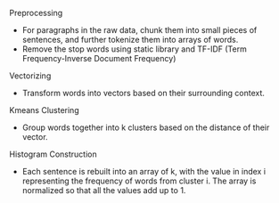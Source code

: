 Preprocessing
- For paragraphs in the raw data, chunk them into small pieces of sentences, and further tokenize them into arrays of words.
- Remove the stop words using static library and TF-IDF (Term Frequency-Inverse Document Frequency)

Vectorizing
- Transform words into vectors based on their surrounding context.

Kmeans Clustering
- Group words together into k clusters based on the distance of their vector.

Histogram Construction
- Each sentence is rebuilt into an array of k, with the value in index i representing the frequency of words from cluster i.
The array is normalized so that all the values add up to 1.
